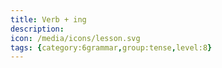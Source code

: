```yaml
---
title: Verb + ing
description: 
icon: /media/icons/lesson.svg
tags: {category:6grammar,group:tense,level:8}
---
```


